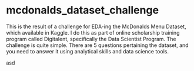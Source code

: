 # mcdonalds_dataset_challenge

This is the result of a challenge for EDA-ing the McDonalds Menu Dataset, which available in Kaggle. I do this as part of online scholarship training program called Digitalent, specifically the Data Scientist Program. The challenge is quite simple. There are 5 questions pertaining the dataset, and you need to answer it using analytical skills and data science tools.

asd
